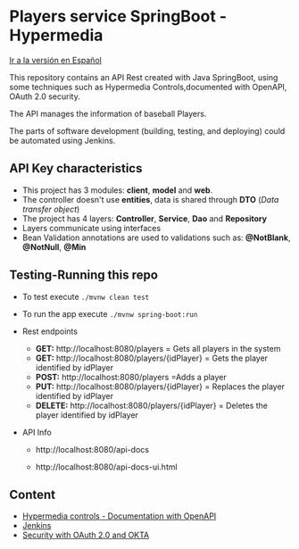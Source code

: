 # Players service SpringBoot - Hypermedia

[Ir a la versión en Español](/README_ES.md)

This repository contains an API Rest created with Java SpringBoot, using some techniques such as Hypermedia Controls,documented with OpenAPI,
OAuth 2.0 security.

The API manages the information of baseball Players.

The parts of software development (building, testing, and deploying) could be automated using Jenkins.


## API Key characteristics

- This project has 3 modules: **client**, **model** and **web**.
- The controller doesn't use **entities**, data is shared through **DTO** (_Data transfer object_)
- The project has 4 layers: **Controller**, **Service**, **Dao** and **Repository**
- Layers communicate using interfaces
- Bean Validation annotations are used to validations such as: **@NotBlank**, **@NotNull**, **@Min** 


## Testing-Running this repo

* To test execute `./mvnw clean test`

* To run the app execute `./mvnw spring-boot:run`

* Rest endpoints 

    * **GET:** http://localhost:8080/players =  Gets all players in the system
    * **GET:** http://localhost:8080/players/{idPlayer} = Gets the player identified by idPlayer
    * **POST:** http://localhost:8080/players =Adds a player
    * **PUT:** http://localhost:8080/players/{idPlayer} = Replaces the player identified by idPlayer
    * **DELETE:** http://localhost:8080/players/{idPlayer} = Deletes the player identified by idPlayer
    
* API Info   
    
    * http://localhost:8080/api-docs
    
    * http://localhost:8080/api-docs-ui.html


## Content

- [Hypermedia controls - Documentation with OpenAPI](/docs/EN/HYPERMEDIA.md)
- [Jenkins](/docs/EN/JENKIS.md)
- [Security with OAuth 2.0 and OKTA](/docs/EN/SECURITY.md)